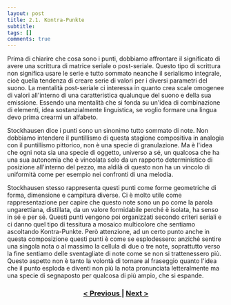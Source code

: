 ```yaml
---
layout: post
title: 2.1. Kontra-Punkte
subtitle:
tags: []
comments: true
---
```


Prima di chiarire che cosa sono i punti, dobbiamo affrontare il significato di avere una scrittura di
matrice seriale o post-seriale. Questo tipo di scrittura non significa usare le serie e tutto sommato
neanche il serialismo integrale, cioè quella tendenza di creare serie di valori per i diversi parametri
del suono. La mentalità post-seriale ci interessa in quanto crea scale omogenee di valori all'interno
di una caratteristica qualunque del suono e della sua emissione. Essendo una mentalità che si fonda
su un'idea di combinazione di elementi, idea sostanzialmente linguistica, se voglio formare una
lingua devo prima crearmi un alfabeto.

Stockhausen dice i punti sono un sinonimo tutto sommato di note. Non dobbiamo intendere il
puntillismo di questa stagione compositiva in analogia con il puntillismo pittorico, non è una specie
di granulazione. Ma è l'idea che ogni nota sia una specie di oggetto, universo a sé, un qualcosa che
ha una sua autonomia che è vincolata solo da un rapporto deterministico di posizione all'interno del
pezzo, ma aldilà di questo non ha un vincolo di uniformità come per esempio nei confronti di una
melodia.

Stockhausen stesso rappresenta questi punti come forme geometriche di forma, dimensione e
campitura diverse. Ci è molto utile come rappresentazione per capire che questo note sono un po
come la parola ungarettiana, distillata, da un valore formidabile perché è isolata, ha senso in sé e
per sé. Questi punti vengono poi organizzati secondo criteri seriali e ci danno quel tipo di tessitura a
mosaico multicolore che sentiamo ascoltando Kontra-Punkte. Però attenzione, ad un certo punto
anche in questa composizione questi punti è come se esplodessero: anziché sentire una singola nota
o al massimo la cellula di due o tre note, soprattutto verso la fine sentiamo delle sventagliate di note
come se non si trattenessero più. Questo aspetto non è tanto la volontà di tornare al fraseggio quanto
l'idea che il punto esploda e diventi non più la nota pronunciata letteralmente ma una specie di
segnaposto per qualcosa di più ampio, che si espande.

<h3 style="text-align:center">
<a href="https://velitch.github.io/velitch/2021-11-02-01_04_i_tre_brani_a_confronto/">< Previous </a>
|
<a href="https://velitch.github.io/velitch/2021-11-02-02_02_gruppen/">Next ></a>
</h3>
